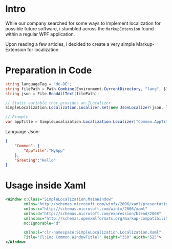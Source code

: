 # Intro
While our company searched for some ways to implement localization for possible future software, i stumbled across the `MarkupExtension` found within a regular WPF application.

Upon reading a few articles, i decided to create a very simple Markup-Extension for localization


# Preparation in Code
```csharp
string languageTag = "de-DE";
string filePath = Path.Combine(Environment.CurrentDirectory, "lang", $"{languageTag}.json");
string json = File.ReadAllText(filePath);

// Static variable that provides an ILocalizer
SimpleLocalization.Localization.Localizer.Set(new JsonLocalizer(json, languageTag));

// Example
var appTitle = SimpleLocalization.Localization.Localizer["Common.AppTitle"];
```
Language-Json:
```json
{
    "Common": {
        "AppTitle":"MyApp"
    },
    "Greeting":"Hello"
}
```
# Usage inside Xaml
```xml
<Window x:Class="SimpleLocalization.MainWindow"
        xmlns="http://schemas.microsoft.com/winfx/2006/xaml/presentation"
        xmlns:x="http://schemas.microsoft.com/winfx/2006/xaml"
        xmlns:d="http://schemas.microsoft.com/expression/blend/2008"
        xmlns:mc="http://schemas.openxmlformats.org/markup-compatibility/2006"
        mc:Ignorable="d"

        xmlns:l="clr-namespace:SimpleLocalization.Localization.Xaml"
        Title="{l:Loc Common.WindowTitle}" Height="350" Width="525">
</Window>
```

